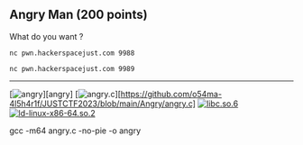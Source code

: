 Angry Man (200 points)
----------------------------------------
What do you want ? 

`nc pwn.hackerspacejust.com 9988`

`nc pwn.hackerspacejust.com 9989`

----------------------------------------

[![angry][1]][angry]
[![angry.c][2]][https://github.com/o54ma-4l5h4r1f/JUSTCTF2023/blob/main/Angry/angry.c]
[![libc.so.6][3]][3]
[![ld-linux-x86-64.so.2][4]][4]

[1]: https://img.shields.io/badge/-angry-blue?style=for-the-badge&logo=?link=https://github.com/o54ma-4l5h4r1f/JUSTCTF2023/raw/main/Angry/angry
[2]: https://img.shields.io/badge/-angry.c-blue?style=for-the-badge&logo=
[3]: https://img.shields.io/badge/-libc.so.6-blue?style=for-the-badge&logo=
[4]: https://img.shields.io/badge/-ld--linux--x86--64.so.2-blue?style=for-the-badge&logo=

gcc -m64 angry.c -no-pie -o angry
